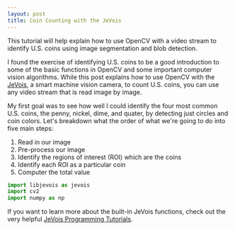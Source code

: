 ```yaml
---
layout: post
title: Coin Counting with the JeVois
---
```


This tutorial will help explain how to use OpenCV with a video stream to identify U.S. coins using image segmentation and blob detection.  

I found the exercise of identifying U.S. coins to be a good introduction to some of the basic functions in OpenCV and some important computer vision algorithms.  While this post explains how to use OpenCV with the [JeVois](http://jevois.org/), a smart machine vision camera, to count U.S. coins, you can use any video stream that is read image by image.

My first goal was to see how well I could identify the four most common U.S. coins, the penny, nickel, dime, and quater, by detecting just circles and coin colors.  Let's breakdown what the order of what we're going to do into five main steps:
1. Read in our image
2. Pre-process our image 
3. Identify the regions of interest (ROI) which are the coins
4. Identify each ROI as a particular coin 
5. Computer the total value

```python
import libjevois as jevois
import cv2
import numpy as np
```

If you want to learn more about the built-in JeVois functions, check out the very helpful [JeVois Programming Tutorials](http://jevois.org/tutorials/ProgrammerTutorials.html). 

